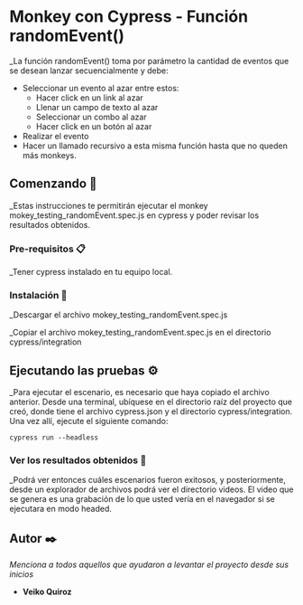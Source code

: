 # Monkey con Cypress - Función randomEvent()

_La función randomEvent() toma por parámetro la cantidad de eventos que se desean lanzar secuencialmente y debe:

* Seleccionar un evento al azar entre estos:
	- Hacer click en un link al azar
	- Llenar un campo de texto al azar
	- Seleccionar un combo al azar
	- Hacer click en un botón al azar
* Realizar el evento
* Hacer un llamado recursivo a esta misma función hasta que no queden más monkeys.

## Comenzando 🚀

_Estas instrucciones te permitirán ejecutar el monkey mokey_testing_randomEvent.spec.js en cypress y poder revisar los resultados obtenidos.


### Pre-requisitos 📋

_Tener cypress instalado en tu equipo local.


### Instalación 🔧

_Descargar el archivo mokey_testing_randomEvent.spec.js

_Copiar el archivo mokey_testing_randomEvent.spec.js en el directorio cypress/integration


## Ejecutando las pruebas ⚙️

_Para ejecutar el escenario, es necesario que haya copiado el archivo anterior. Desde una terminal, ubíquese en el directorio raíz del proyecto que creó, donde tiene el archivo cypress.json y el directorio cypress/integration. Una vez allí, ejecute el siguiente comando:
```
cypress run --headless
```

### Ver los resultados obtenidos 🔩

_Podrá ver entonces cuáles escenarios fueron exitosos, y posteriormente, desde un explorador de archivos podrá ver el directorio videos. El video que se genera es una grabación de lo que usted vería en el navegador si se ejecutara en modo headed.


## Autor ✒️

_Menciona a todos aquellos que ayudaron a levantar el proyecto desde sus inicios_

* **Veiko Quiroz**
